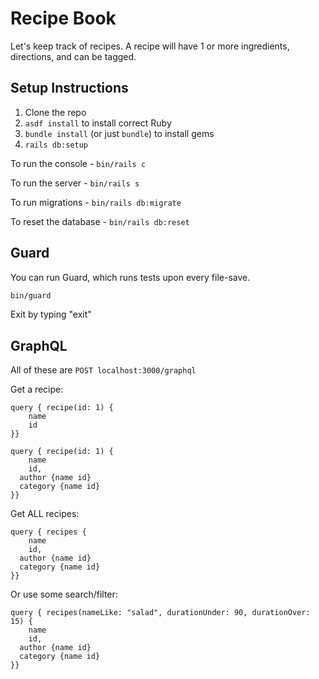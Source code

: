 # Recipe Book

Let's keep track of recipes. A recipe will have 1 or more ingredients, directions, and can be tagged.

## Setup Instructions

1. Clone the repo
2. `asdf install` to install correct Ruby
3. `bundle install` (or just `bundle`) to install gems
4. `rails db:setup`

To run the console - `bin/rails c`

To run the server - `bin/rails s`

To run migrations - `bin/rails db:migrate`

To reset the database - `bin/rails db:reset`

## Guard

You can run Guard, which runs tests upon every file-save.

```sh
bin/guard
```

Exit by typing "exit"

## GraphQL

All of these are `POST localhost:3000/graphql`

Get a recipe:

```
query { recipe(id: 1) {
	name
	id
}}
```

```
query { recipe(id: 1) {
	name
	id,
  author {name id}
  category {name id}
}}
```

Get ALL recipes:

```
query { recipes {
	name
	id,
  author {name id}
  category {name id}
}}
```

Or use some search/filter:

```
query { recipes(nameLike: "salad", durationUnder: 90, durationOver: 15) {
	name
	id,
  author {name id}
  category {name id}
}}
```
